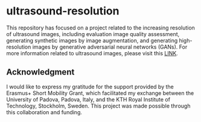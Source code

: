 # ultrasound-resolution
This repository has focused on a project related to the increasing resolution of ultrasound images, including evaluation image quality assessment, generating synthetic images by image augmentation, and generating high-resolution images by generative adversarial neural networks (GANs).
For more information related to ultrasound images, please visit this [LINK](https://radiologykey.com/ultrasound-12/).

## Acknowledgment
I would like to express my gratitude for the support provided by the Erasmus+ Short Mobility Grant, which facilitated my exchange between the University of Padova, Padova, Italy, and the KTH Royal Institute of Technology, Stockholm, Sweden. This project was made possible through this collaboration and funding.
